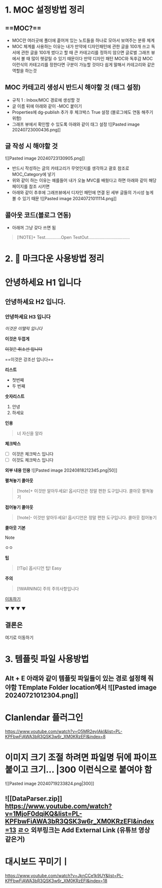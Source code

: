 # 1. MOC 설정방법 정리
## ==MOC?==
- MOC란 여러곳에 폴더에 흩어져 있는 노트들을 하나로 모아서 보여주는 분류 체계
- MOC 체계를 사용하는 이유는 내가 만약에 디자인패턴에 관한 글을 100개 쓰고 독서에 관한 글을 100개 썼다고 할 때 큰 카테고리를 정하지 않으면 글로벌 그래프 뷰에서 볼 때 많이 헷갈릴 수 있기 때문이다 만약 디자인 패턴 MOC와 독후감 MOC 이런식의 카테고리를 정한다면 구분이 가능할 것이다 쉽게 말해서 카테고리와 같은 역할을 하는것

## MOC 카테고리 생성시 반드시 해야할 것 (태그 설정)
* 규칙 1 : Inbox/MOC 경로에 생성할 것
* 글 이름 뒤에 아래와 같이 -MOC 붙이기
* Properties에 dg-publish 추가 후 체크박스 True 설정 (블로그에도 연동 해주기 위함)
* 그래프 뷰에서 확인할 수 있도록 아래와 같이 태그 설정
  ![[Pasted image 20240723000436.png]]
## 글 작성 시 해야할 것
![[Pasted image 20240723130905.png]]
* 반드시 작성하는 글의 카테고리가 무엇인지를 생각하고 괄호 참조로 MOC_Category에 넣기
* 위와 같이 하는 이유는 예를들어 내가 오늘 MVC를 배웠다고 하면 아래와 같이 해당 페이지를 참조 시키면
* 아래와 같이 추후에 그래프뷰에서 디자인 패턴에 연결 된 세부 글들의 가시성 높게 볼 수 있기 때문
  ![[Pasted image 20240721011114.png]]

## 콜아웃 코드(블로그 연동)
* 아래꺼 그냥 갖다 쓰면 됨

> [!NOTE]+ Test.............Open
> TestOut..................................

# 2. 📖 마크다운 사용방법 정리 

# 안녕하세요 H1 입니다

## 안녕하세요 H2 입니다.

### 안녕하세요 H3 입니다

*이것은 이탤릭 입니다*

**이것은 두껍게**

~~이것은 취소선 입니다~~

==이것은 강조선 입니다==

**리스트**
- 첫번째
- 두 번쨰

**숫자리스트**
1. 안녕
2. 하세요

**인용**
> 너 자신을 알라

**체크박스**
- [ ] 이것은 체크박스 입니다
- [ ] 이것도 체크박스 입니다

**외부 내용 인용**
![[Pasted image 20240818212345.png|50]]

**펼쳐놓기 콜아웃**
> [!note]+ 이것만 알아두세요!  옵시디언은 정말 편한 도구입니다.
콜아웃 펼쳐놓기

**접어놓기 콜아웃**
> [!note]- 이것만 알아두세요!  옵시디언은 정말 편한 도구입니다.
콜아웃 접어놓기

**콜아웃 기본**
>[!NOTE] 
ㅇㅇ

**팁**
>[!Tip] 옵시디언 팁!
>Easy

**주의**
> [!WARNING] 주의
> 주의사항입니다



[이동하기](##결론은)



▼
▼
▼
▼









## 결론은
여기로 이동하기



# 3. 템플릿 파일 사용방법 

  Alt + E 아래와 같이 템플릿 파일들이 있는 경로 설정해 줘야함 TEmplate Folder location에서 
![[Pasted image 20240721012304.png]]
---
# Clanlendar 플러그인
https://www.youtube.com/watch?v=O5MR2eylAkI&list=PL-KPFbwFiAWA3bR3QSK3w6r_XM0KRzEFl&index=8

# 이미지 크기 조절 하려면 파일명 뒤에 파이프 붙이고 크기... |300 이런식으로 붙여야 함
![[Pasted image 20240719233824.png|300]]

![[DataParser.zip]]
https://www.youtube.com/watch?v=1MjoF0dqiKQ&list=PL-KPFbwFiAWA3bR3QSK3w6r_XM0KRzEFl&index=13
[ㄹㅇ](https://www.youtube.com/watch?v=1MjoF0dqiKQ&list=PL-KPFbwFiAWA3bR3QSK3w6r_XM0KRzEFl&index=13)
외부링크는 Add External Link (유튜브 영상 같은거)
---
# 대시보드 꾸미기ㅣ
https://www.youtube.com/watch?v=JknCCe1k9UY&list=PL-KPFbwFiAWA3bR3QSK3w6r_XM0KRzEFl&index=18




